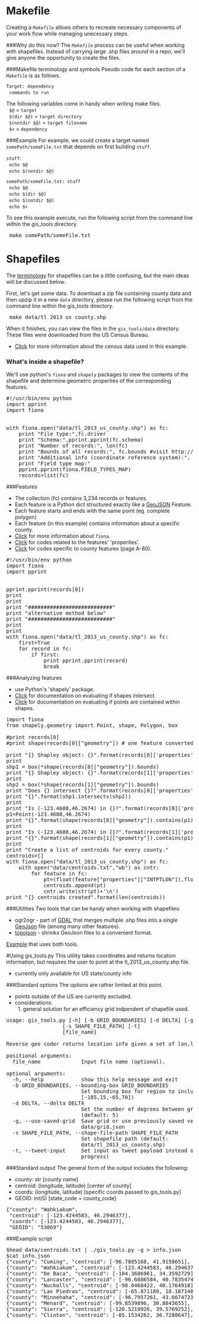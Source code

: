 # Makefile
Creating a *`Makefile`* allows others to recreate necessary components of your work flow while managing unecessary steps.

###Why do this now?
The *`Makefile`* process can be useful when working with shapefiles. Instead of carrying large .shp files around in a repo, we'll give anyone the opportunity to create the files.  

###Makefile terminology and symbols
Pseudo code for each section of a *`Makefile`* is as follows.  

`Target: dependency`  
&nbsp; `commands to run`

The following variables come in handy when writing make files.  
&nbsp; `$@` =  `target`   
&nbsp; `$(dir $@)` = `target directory`  
&nbsp; `$(notdir $@)` = `target filename`  
&nbsp; `$<` = `dependency`   

###Example
For example, we could create a target named `somePath/someFile.txt` that depends on first building `stuff`.  

`stuff`:  
&nbsp; `echo $@`  
&nbsp; `echo $(notdir $@)`  

`somePath/someFile.txt: stuff`  
&nbsp; `echo $@`  
&nbsp; `echo $(dir $@)`  
&nbsp; `echo $(notdir $@)`  
&nbsp; `echo $<`  
 
 To see this example execute, run the following script from the command line within the gis_tools directory. 
 <pre> make somePath/someFile.txt </pre> 

# Shapefiles

The [terminology](https://www.census.gov/geo/maps-data/data/pdfs/tiger/tgrshp2013/TGRSHP2013_TechDoc_Ch4.pdf) for shapefiles can be a little confusing, but the main ideas will be discussed below.

First, let's get some data. To download a zip file containing county data and then upzip it in a new `data` directory, please run the following script from the command line within the gis_tools directory.  
<pre> make data/tl_2013_us_county.shp </pre>  
When it finishes, you can view the files in the `gis_tools/data` directory. These files were downloaded from the US Census Bureau. 

* [Click](https://www.census.gov/geo/maps-data/data/tiger.html) for more information about the census data used in this example.   

### What's inside a shapefile? 
We'll use python's `fiona` and `shapely` packages to view the contents of the shapefile and determine geometric properties of the corresponding features. 

<pre>
#!/usr/bin/env python
import pprint
import fiona


with fiona.open("data/tl_2013_us_county.shp") as fc: 
    print "File type:",fc.driver
    print "Schema:",pprint.pprint(fc.schema)
    print "Number of records:", len(fc)
    print "Bounds of all records:", fc.bounds #visit http://boundingbox.klokantech.com/ to view these coords
    print "Additional info (coordinate reference system):", fc.crs
    print "Field type map:"
    pprint.pprint(fiona.FIELD_TYPES_MAP)
    records=list(fc)
</pre>

###Features
* The collection (fc) contains 3,234 records or features. 
* Each feature is a Python dict structured exactly like a [GeoJSON](http://geojson.org/) Feature. 
* Each feature starts and ends with the same point (eg. complete polygon)
* Each feature (in this example) contains information about a specific county.
* [Click](http://toblerity.org/fiona/manual.html) for more information about `fiona`.   
* [Click](http://www.census.gov/geo/reference/ansi.html) for codes related to the features' 'properites'.  
* [Click](https://www.census.gov/geo/maps-data/data/pdfs/tiger/tgrshp2013/TGRSHP2013_TechDoc_A.pdf) for codes specific to county features (page A-80).

<pre>
#!/usr/bin/env python
import fiona
import pprint


pprint.pprint(records[0])
print 
print
print "###########################"
print "alternative method below"
print "###########################"
print 
print 
with fiona.open("data/tl_2013_us_county.shp") as fc: 
    first=True
    for record in fc:
        if first:
            print pprint.pprint(record)
            break
</pre>

###Analyzing features
* use Python's 'shapely' package.
* [Click](http://toblerity.org/shapely/manual.html#object.intersects) for documentation on evaluating if shapes intersect. 
* [Click](http://toblerity.org/shapely/manual.html#object.contains) for documentation on evaluating if points are contained within shapes.

<pre>
import fiona
from shapely.geometry import Point, shape, Polygon, box

#print records[0]
#print shape(records[0]["geometry"]) # one feature converted to shapley polygon object

print "{} Shapley object: {}".format(records[0]['properties']['NAMELSAD'],box(*shape(records[0]["geometry"]).bounds))
print
shp1 = box(*shape(records[0]["geometry"]).bounds)
print "{} Shapley object: {}".format(records[1]['properties']['NAMELSAD'],box(*shape(records[1]["geometry"]).bounds))
print 
shp2 = box(*shape(records[1]["geometry"]).bounds)
print "Does {} intersect {}?".format(records[0]['properties']['NAMELSAD'],records[1]['properties']['NAMELSAD'])
print "{}".format(shp1.intersects(shp2)) 
print 
print "Is (-123.4688,46.2674) in {}?".format(records[0]['properties']['NAMELSAD'])
p1=Point(-123.4688,46.2674)
print "{}".format(shape(records[0]["geometry"]).contains(p1))
print
print "Is (-123.4688,46.2674) in {}?".format(records[1]['properties']['NAMELSAD'])
print "{}".format(shape(records[1]["geometry"]).contains(p1))
print 
print "Create a list of centroids for every county."
centroids=[]
with fiona.open("data/tl_2013_us_county.shp") as fc: 
    with open("data/centroids.txt","wb") as cntr:
        for feature in fc:
            pt=(float(feature["properties"]["INTPTLON"]),float(feature["properties"]["INTPTLAT"]))
            centroids.append(pt)
            cntr.write(str(pt)+'\n')
print "{} centroids created".format(len(centroids))
</pre>
###Utilities
Two tools that can be handy when working with shapefiles:
* ogr2ogr - part of [GDAL](http://www.gdal.org/) that merges multiple .shp files into a single [GeoJson](http://geojson.org/) file (among many other features).
* [topojson](https://github.com/mbostock/topojson/wiki) - shrinks GeoJson files to a convenient format. 

[Example](http://bost.ocks.org/mike/map) that uses both tools.

#Using gis_tools.py
This utility takes coordinates and returns location information, but requires the user to point at the tl_2013_us_county.shp file. 
* currently only available for US state/county info

###Standard options
The options are rather limited at this point.
* points outside of the US are currently excluded.  
* considerations:   
&nbsp; 1.  general solution for an efficiency grid indpendent of shapefile used.

<pre>
usage: gis_tools.py [-h] [-b GRID_BOUNDARIES] [-d DELTA] [-g]
                  [-s SHAPE_FILE_PATH] [-t]
                  [file_name]

Reverse geo coder returns location info given a set of lon,lat

positional arguments:
  file_name             Input file name (optional).

optional arguments:
  -h, --help            show this help message and exit
  -b GRID_BOUNDARIES, --bounding-box GRID_BOUNDARIES
                        Set bounding box for region to include (default:
                        [-185,15,-65,70])
  -d DELTA, --delta DELTA
                        Set the number of degrees between grid coords
                        (default: 5)
  -g, --use-saved-grid  Save grid or use previously saved version in
                        data/grid.json
  -s SHAPE_FILE_PATH, --shape-file-path SHAPE_FILE_PATH
                        Set shapefile path (default:
                        data/tl_2013_us_county.shp)
  -t, --tweet-input     Set input as tweet payload instead of coordinates (in
                        progress)
</pre>
###Standard output
The general form of the output includes the following:
* county: str [county name]  
* centroid: (longitude, latitude)  [center of county]  
* coords: (longitude, latitude) [specific coords passed to gis_tools.py]  
* GEOID: int(5) [state_code + county_code]  
<pre>
{"county": "Wahkiakum", 
 "centroid": [-123.4244583, 46.2946377], 
 "coords": [-123.4244583, 46.2946377], 
 "GEOID": "53069"}
</pre>

###Example script
<pre>
$head data/centroids.txt | ./gis_tools.py -g > info.json
$cat info.json
{"county": "Cuming", "centroid": [-96.7885168, 41.9158651], "coords": [-96.7885168, 41.9158651], "GEOID": "31039"}
{"county": "Wahkiakum", "centroid": [-123.4244583, 46.2946377], "coords": [-123.4244583, 46.2946377], "GEOID": "53069"}
{"county": "De Baca", "centroid": [-104.3686961, 34.3592729], "coords": [-104.3686961, 34.3592729], "GEOID": "35011"}
{"county": "Lancaster", "centroid": [-96.6886584, 40.7835474], "coords": [-96.6886584, 40.7835474], "GEOID": "31109"}
{"county": "Nuckolls", "centroid": [-98.0468422, 40.1764918], "coords": [-98.0468422, 40.1764918], "GEOID": "31129"}
{"county": "Las Piedras", "centroid": [-65.871189, 18.1871483], "coords": [-65.871189, 18.1871483], "GEOID": "72085"}
{"county": "Minnehaha", "centroid": [-96.7957261, 43.6674723], "coords": [-96.7957261, 43.6674723], "GEOID": "46099"}
{"county": "Menard", "centroid": [-99.8539896, 30.8843655], "coords": [-99.8539896, 30.8843655], "GEOID": "48327"}
{"county": "Sierra", "centroid": [-120.5219926, 39.5769252], "coords": [-120.5219926, 39.5769252], "GEOID": "06091"}
{"county": "Clinton", "centroid": [-85.1534262, 36.7288647], "coords": [-85.1534262, 36.7288647], "GEOID": "21053"}
</pre>





